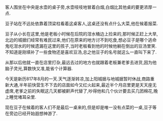 客人围坐在中央是水壶的桌子旁,水壶吱吱地冒着白烟,白烟比其他桌的要更浓厚一点.

豆子站在不远处依靠着顶梁柱看着这桌客人,这桌还没有点什么大菜,他在候着报菜.

豆子从小长在这里,他是老板小时候在后院的泔水桶边上捡来的,那时候正赶上大旱,北边的城据们经常有难民过来,他们在原来的地方讨不到吃食,想必豆子是哪个逃命鬼吃泔水的时候遗漏在这里的孩子,当时老板看到他的时候他躺在倒出的豆汤里笑.不知道是刚填补了一些食物还是喜欢豆汤,总之他豆子的名号就这么一直叫下来了.

从那以后他就一直在店里打杂,最远去过的地方也就跟着老板兼老爹去进货,因为他脑子灵光,算数快又准,能省个计算器.

今天是新历817年8月的一天.天气逐渐转凉,加上阳城据与地城据暂时休战,商路重新大通,半年前快营生不下去的店面如今又红火起来,最近半个月店里更是天天座无虚席,老爹之前的失眠这几天都被鼾声代替了,吵得他和几个伙计要去买几团棉花,晚上睡觉堵耳朵里.

现在豆子在候着的客人们不是最后一桌来的,但是却是唯一没有点菜的一桌,豆子等在旁边已经开始遐想神游了.







